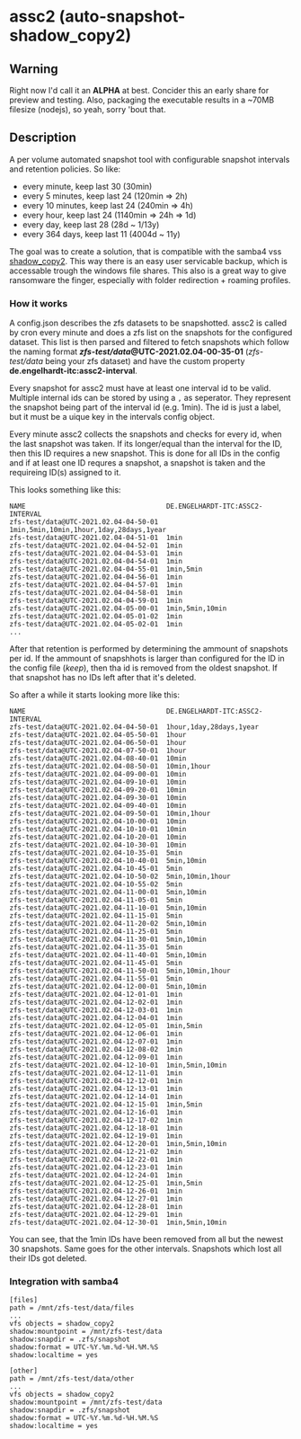 # assc2 (auto-snapshot-shadow_copy2)

## Warning
Right now I'd call it an **ALPHA** at best.
Concider this an early share for preview and testing.
Also, packaging the executable results in a ~70MB filesize (nodejs), so yeah, sorry 'bout that.

## Description
A per volume automated snapshot tool with configurable snapshot intervals and retention policies. So like:
 * every minute, keep last 30 (30min)
 * every 5 minutes, keep last 24 (120min => 2h)
 * every 10 minutes, keep last 24 (240min => 4h)
 * every hour, keep last 24 (1140min => 24h => 1d)
 * every day, keep last 28 (28d ~ 1/13y)
 * every 364 days, keep last 11 (4004d ~ 11y)

The goal was to create a solution, that is compatible with the samba4 vss [shadow_copy2](https://www.samba.org/samba/docs/current/man-html/vfs_shadow_copy2.8.html).
This way there is an easy user servicable backup, which is accessable trough the windows file shares.
This also is a great way to give ransomware the finger, especially with folder redirection + roaming profiles.

### How it works
A config.json describes the zfs datasets to be snapshotted. assc2 is called by cron every minute and does a zfs list on the snapshots for the configured dataset. This list is then parsed and filtered to fetch snapshots which follow the naming format ***zfs-test/data*@UTC-2021.02.04-00-35-01** (*zfs-test/data* being your zfs dataset) and have the custom property **de.engelhardt-itc:assc2-interval**.

Every snapshot for assc2 must have at least one interval id to be valid. Multiple internal ids can be stored by using a `,` as seperator. They represent the snapshot being part of the interval id (e.g. 1min). The id is just a label, but it must be a uique key in the intervals config object.

Every minute assc2 collects the snapshots and checks for every id, when the last snapshot was taken. If its longer/equal than the interval for the ID, then this ID requires a new snapshot. This is done for all IDs in the config and if at least one ID requres a snapshot, a snapshot is taken and the requireing ID(s) assigned to it.

This looks something like this:
```
NAME                                   DE.ENGELHARDT-ITC:ASSC2-INTERVAL
zfs-test/data@UTC-2021.02.04-04-50-01  1min,5min,10min,1hour,1day,28days,1year
zfs-test/data@UTC-2021.02.04-04-51-01  1min
zfs-test/data@UTC-2021.02.04-04-52-01  1min
zfs-test/data@UTC-2021.02.04-04-53-01  1min
zfs-test/data@UTC-2021.02.04-04-54-01  1min
zfs-test/data@UTC-2021.02.04-04-55-01  1min,5min
zfs-test/data@UTC-2021.02.04-04-56-01  1min
zfs-test/data@UTC-2021.02.04-04-57-01  1min
zfs-test/data@UTC-2021.02.04-04-58-01  1min
zfs-test/data@UTC-2021.02.04-04-59-01  1min
zfs-test/data@UTC-2021.02.04-05-00-01  1min,5min,10min
zfs-test/data@UTC-2021.02.04-05-01-02  1min
zfs-test/data@UTC-2021.02.04-05-02-01  1min
...
```

After that retention is performed by determining the ammount of snapshots per id. If the ammount of snapshhots is larger than configured for the ID in the config file (*keep*), then tha id is removed from the oldest snapshot. If that snapshot has no IDs left after that it's deleted.

So after a while it starts looking more like this:
```
NAME                                   DE.ENGELHARDT-ITC:ASSC2-INTERVAL
zfs-test/data@UTC-2021.02.04-04-50-01  1hour,1day,28days,1year
zfs-test/data@UTC-2021.02.04-05-50-01  1hour
zfs-test/data@UTC-2021.02.04-06-50-01  1hour
zfs-test/data@UTC-2021.02.04-07-50-01  1hour
zfs-test/data@UTC-2021.02.04-08-40-01  10min
zfs-test/data@UTC-2021.02.04-08-50-01  10min,1hour
zfs-test/data@UTC-2021.02.04-09-00-01  10min
zfs-test/data@UTC-2021.02.04-09-10-01  10min
zfs-test/data@UTC-2021.02.04-09-20-01  10min
zfs-test/data@UTC-2021.02.04-09-30-01  10min
zfs-test/data@UTC-2021.02.04-09-40-01  10min
zfs-test/data@UTC-2021.02.04-09-50-01  10min,1hour
zfs-test/data@UTC-2021.02.04-10-00-01  10min
zfs-test/data@UTC-2021.02.04-10-10-01  10min
zfs-test/data@UTC-2021.02.04-10-20-01  10min
zfs-test/data@UTC-2021.02.04-10-30-01  10min
zfs-test/data@UTC-2021.02.04-10-35-01  5min
zfs-test/data@UTC-2021.02.04-10-40-01  5min,10min
zfs-test/data@UTC-2021.02.04-10-45-01  5min
zfs-test/data@UTC-2021.02.04-10-50-02  5min,10min,1hour
zfs-test/data@UTC-2021.02.04-10-55-02  5min
zfs-test/data@UTC-2021.02.04-11-00-01  5min,10min
zfs-test/data@UTC-2021.02.04-11-05-01  5min
zfs-test/data@UTC-2021.02.04-11-10-01  5min,10min
zfs-test/data@UTC-2021.02.04-11-15-01  5min
zfs-test/data@UTC-2021.02.04-11-20-02  5min,10min
zfs-test/data@UTC-2021.02.04-11-25-01  5min
zfs-test/data@UTC-2021.02.04-11-30-01  5min,10min
zfs-test/data@UTC-2021.02.04-11-35-01  5min
zfs-test/data@UTC-2021.02.04-11-40-01  5min,10min
zfs-test/data@UTC-2021.02.04-11-45-01  5min
zfs-test/data@UTC-2021.02.04-11-50-01  5min,10min,1hour
zfs-test/data@UTC-2021.02.04-11-55-01  5min
zfs-test/data@UTC-2021.02.04-12-00-01  5min,10min
zfs-test/data@UTC-2021.02.04-12-01-01  1min
zfs-test/data@UTC-2021.02.04-12-02-01  1min
zfs-test/data@UTC-2021.02.04-12-03-01  1min
zfs-test/data@UTC-2021.02.04-12-04-01  1min
zfs-test/data@UTC-2021.02.04-12-05-01  1min,5min
zfs-test/data@UTC-2021.02.04-12-06-01  1min
zfs-test/data@UTC-2021.02.04-12-07-01  1min
zfs-test/data@UTC-2021.02.04-12-08-02  1min
zfs-test/data@UTC-2021.02.04-12-09-01  1min
zfs-test/data@UTC-2021.02.04-12-10-01  1min,5min,10min
zfs-test/data@UTC-2021.02.04-12-11-01  1min
zfs-test/data@UTC-2021.02.04-12-12-01  1min
zfs-test/data@UTC-2021.02.04-12-13-01  1min
zfs-test/data@UTC-2021.02.04-12-14-01  1min
zfs-test/data@UTC-2021.02.04-12-15-01  1min,5min
zfs-test/data@UTC-2021.02.04-12-16-01  1min
zfs-test/data@UTC-2021.02.04-12-17-02  1min
zfs-test/data@UTC-2021.02.04-12-18-01  1min
zfs-test/data@UTC-2021.02.04-12-19-01  1min
zfs-test/data@UTC-2021.02.04-12-20-01  1min,5min,10min
zfs-test/data@UTC-2021.02.04-12-21-02  1min
zfs-test/data@UTC-2021.02.04-12-22-01  1min
zfs-test/data@UTC-2021.02.04-12-23-01  1min
zfs-test/data@UTC-2021.02.04-12-24-01  1min
zfs-test/data@UTC-2021.02.04-12-25-01  1min,5min
zfs-test/data@UTC-2021.02.04-12-26-01  1min
zfs-test/data@UTC-2021.02.04-12-27-01  1min
zfs-test/data@UTC-2021.02.04-12-28-01  1min
zfs-test/data@UTC-2021.02.04-12-29-01  1min
zfs-test/data@UTC-2021.02.04-12-30-01  1min,5min,10min
```

You can see, that the 1min IDs have been removed from all but the newest 30 snapshots. Same goes for the other intervals. Snapshots which lost all their IDs got deleted.


### Integration with samba4
```
[files]
path = /mnt/zfs-test/data/files
...
vfs objects = shadow_copy2
shadow:mountpoint = /mnt/zfs-test/data
shadow:snapdir = .zfs/snapshot
shadow:format = UTC-%Y.%m.%d-%H.%M.%S
shadow:localtime = yes

[other]
path = /mnt/zfs-test/data/other
...
vfs objects = shadow_copy2
shadow:mountpoint = /mnt/zfs-test/data
shadow:snapdir = .zfs/snapshot
shadow:format = UTC-%Y.%m.%d-%H.%M.%S
shadow:localtime = yes
```
